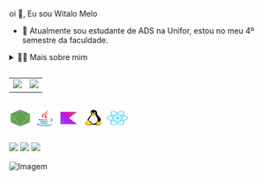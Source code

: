 <p>
  oi 👋, Eu sou Witalo Melo

  - 🌱 Atualmente sou estudante de ADS na Unifor, estou no meu 4º semestre da faculdade.
</p>

<!-- Dropdown -->
<details>
  <summary>👨‍💻 Mais sobre mim</summary>

  - 💬 Tenho 30 anos, moro em Fortaleza, CE, Brasil. Estudo diversas liguagens de programação focado no backend. 
</details>

##

<table>
  <tr>
    <td>
      <img src="https://github-readme-stats.vercel.app/api?username=witalomelo&show_icons=true&theme=radical" />
    </td>
    <td>
      <img src="https://github-readme-stats.vercel.app/api/top-langs/?username=witalomelo&layout=compact&theme=radical" />
    </td>
  </tr>
</table>

<div style="display: inline_block"><br>
  <img align="center" alt="Node.js" height="30" width="40" src="https://raw.githubusercontent.com/devicons/devicon/master/icons/nodejs/nodejs-plain.svg"> 
  <img align="center" alt="Java" height="30" width="40" src="https://raw.githubusercontent.com/devicons/devicon/master/icons/java/java-original.svg">
  <img align="center" alt="Kotlin" height="30" width="40" src="https://raw.githubusercontent.com/devicons/devicon/master/icons/kotlin/kotlin-original.svg">
  <img align="center" alt="Linux" height="30" width="40" src="https://raw.githubusercontent.com/devicons/devicon/master/icons/linux/linux-original.svg">
   <img align="center" alt="Linux" height="30" width="40" src="https://raw.githubusercontent.com/devicons/devicon/master/icons/react/react-original.svg">
</div>

##

<div> 
  <a href="https://instagram.com/witalovmelo" target="_blank"><img src="https://img.shields.io/badge/-Instagram-%23E4405F?style=for-the-badge&logo=instagram&logoColor=white"></a>
  <a href="mailto:witalovmelo@gmail.com"><img src="https://img.shields.io/badge/-Gmail-%23333?style=for-the-badge&logo=gmail&logoColor=white"></a>
  <a href="https://www.linkedin.com/in/witalo-vieira-melo-b605361b3" target="_blank"><img src="https://img.shields.io/badge/-LinkedIn-%230077B5?style=for-the-badge&logo=linkedin&logoColor=white"></a> 
</div>

<!-- GIF -->
<p align="left">
  <img align="center" src="https://github.com/VariableBee/VariableBee/assets/77739311/4e9f41af-6b57-49a7-b15a-74322e96b4d7" alt="Imagem">
</p>
